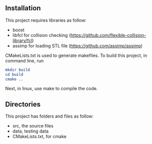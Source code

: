## Installation

This project requires libraries as follow:
 - boost 
 - libfcl for collision checking (https://github.com/flexible-collision-library/fcl)
 - assimp for loading STL file (https://github.com/assimp/assimp)


CMakeLists.txt is used to generate makefiles. To build this project, in command line, run
``` cmake
mkdir build
cd build
cmake ..
```
Next, in linux, use make to compile the code. 

## Directories
This project has folders and files as follow:
 - src, the source files
 - data, testing data
 - CMakeLists.txt, for cmake
